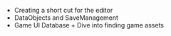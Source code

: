 * Creating a short cut for the editor
* DataObjects and SaveManagement
* Game UI Database + Dive into finding game assets